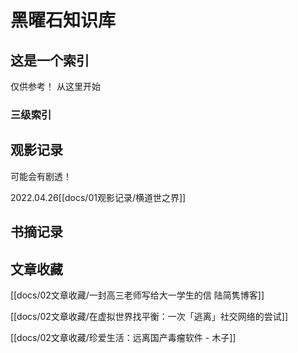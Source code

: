 # 黑曜石知识库
## 这是一个索引
仅供参考！  从这里开始
### 三级索引

## 观影记录
可能会有剧透！

2022.04.26[[docs/01观影记录/横道世之界]]

## 书摘记录

## 文章收藏
[[docs/02文章收藏/一封高三老师写给大一学生的信  陆简隽博客]]

[[docs/02文章收藏/在虚拟世界找平衡：一次「逃离」社交网络的尝试]]

[[docs/02文章收藏/珍爱生活：远离国产毒瘤软件 - 木子]]


